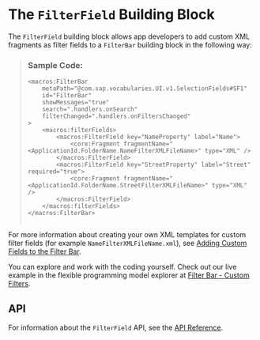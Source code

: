 <!-- loio2df783760a8e4540ad19ce5ec3ed91c8 -->

# The `FilterField` Building Block

The `FilterField` building block allows app developers to add custom XML fragments as filter fields to a `FilterBar` building block in the following way:

> ### Sample Code:  
> ```
> <macros:FilterBar
>     metaPath="@com.sap.vocabularies.UI.v1.SelectionFields#SF1"
>     id="FilterBar"
>     showMessages="true"
>     search=".handlers.onSearch"
>     filterChanged=".handlers.onFiltersChanged"
> >
>     <macros:filterFields>
>         <macros:FilterField key="NameProperty" label="Name">
>             <core:Fragment fragmentName="<ApplicationId.FolderName.NameFilterXMLFileName>" type="XML" />
>         </macros:FilterField>
>         <macros:FilterField key="StreetProperty" label="Street" required="true">
>             <core:Fragment fragmentName="<ApplicationId.FolderName.StreetFilterXMLFileName>" type="XML" />
>         </macros:FilterField>
>     </macros:filterFields>
> </macros:FilterBar>
> 
> 
> ```

For more information about creating your own XML templates for custom filter fields \(for example `NameFilterXMLFileName.xml`\), see [Adding Custom Fields to the Filter Bar](adding-custom-fields-to-the-filter-bar-5fb9f57.md).

You can explore and work with the coding yourself. Check out our live example in the flexible programming model explorer at [Filter Bar - Custom Filters](https://ui5.sap.com/test-resources/sap/fe/core/fpmExplorer/index.html#/buildingBlocks/filterBar/filterBarCustoms).



<a name="loio2df783760a8e4540ad19ce5ec3ed91c8__section_l2r_2bs_j5b"/>

## API

For information about the `FilterField` API, see the [API Reference](https://ui5.sap.com/#/api/sap.fe.macros.FilterField).

